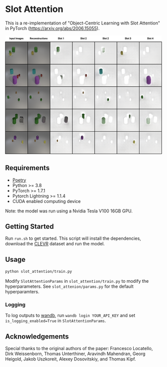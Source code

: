 # Slot Attention

This is a re-implementation of "Object-Centric Learning with Slot Attention" in PyTorch (https://arxiv.org/abs/2006.15055).

![Outputs of our slot attention model. This image demonstrates the models ability to divide objects (or parts of objects) into slots.](./slot_attention_results.png)

## Requirements

- [Poetry](https://python-poetry.org/docs/)
- Python >= 3.8
- PyTorch >= 1.7.1
- Pytorch Lightning >= 1.1.4
- CUDA enabled computing device

Note: the model was run using a Nvidia Tesla V100 16GB GPU.

## Getting Started

Run `run.sh` to get started. This script will install the dependencies, download the [CLEVR](https://cs.stanford.edu/people/jcjohns/clevr/) dataset and run the model.

## Usage

```bash
python slot_attention/train.py
```

Modify `SlotAttentionParams` in `slot_attention/train.py` to modify the hyperparameters. See `slot_attenion/params.py` for the default hyperparamters.

### Logging

To log outputs to [wandb](https://wandb.ai/home), run `wandb login YOUR_API_KEY` and set `is_logging_enabled=True` in `SlotAttentionParams`.

## Acknowledgements

Special thanks to the original authors of the paper: Francesco Locatello, Dirk Weissenborn, Thomas Unterthiner, Aravindh Mahendran, Georg Heigold, Jakob Uszkoreit, Alexey Dosovitskiy, and Thomas Kipf.
